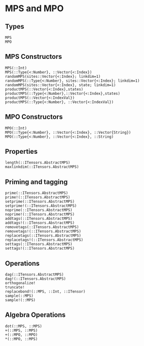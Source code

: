 # MPS and MPO

## Types

```@docs
MPS
MPO
```

## MPS Constructors

```@docs
MPS(::Int)
MPS(::Type{<:Number}, ::Vector{<:Index})
randomMPS(sites::Vector{<:Index}; linkdim=1)
randomMPS(::Type{<:Number}, sites::Vector{<:Index}; linkdim=1)
randomMPS(sites::Vector{<:Index}, state; linkdim=1)
productMPS(::Vector{<:Index},states)
productMPS(::Type{<:Number},::Vector{<:Index},states)
productMPS(::Vector{<:IndexVal})
productMPS(::Type{<:Number}, ::Vector{<:IndexVal})
```

## MPO Constructors

```@docs
MPO(::Int)
MPO(::Type{<:Number}, ::Vector{<:Index}, ::Vector{String})
MPO(::Type{<:Number}, ::Vector{<:Index}, ::String)
```

## Properties

```@docs
length(::ITensors.AbstractMPS)
maxlinkdim(::ITensors.AbstractMPS)
```

## Priming and tagging

```@docs
prime(::ITensors.AbstractMPS)
prime!(::ITensors.AbstractMPS)
setprime(::ITensors.AbstractMPS)
setprime!(::ITensors.AbstractMPS)
noprime(::ITensors.AbstractMPS)
noprime!(::ITensors.AbstractMPS)
addtags(::ITensors.AbstractMPS)
addtags!(::ITensors.AbstractMPS)
removetags(::ITensors.AbstractMPS)
removetags!(::ITensors.AbstractMPS)
replacetags(::ITensors.AbstractMPS)
replacetags!(::ITensors.AbstractMPS)
settags(::ITensors.AbstractMPS)
settags!(::ITensors.AbstractMPS)
```

## Operations

```@docs
dag(::ITensors.AbstractMPS)
dag!(::ITensors.AbstractMPS)
orthogonalize!
truncate!
replacebond!(::MPS, ::Int, ::ITensor)
sample(::MPS)
sample!(::MPS)
```

## Algebra Operations

```@docs
dot(::MPS, ::MPS)
+(::MPS, ::MPS)
+(::MPO, ::MPO)
*(::MPO, ::MPS)
```


